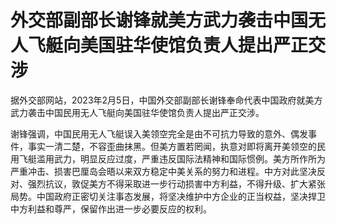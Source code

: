 # 外交部副部长谢锋就美方武力袭击中国无人飞艇向美国驻华使馆负责人提出严正交涉

据外交部网站，2023年2月5日，中国外交部副部长谢锋奉命代表中国政府就美方武力袭击中国民用无人飞艇向美国驻华使馆负责人提出严正交涉。

谢锋强调，中国民用无人飞艇误入美领空完全是由不可抗力导致的意外、偶发事件，事实一清二楚，不容歪曲抹黑。但美方置若罔闻，执意对即将离开美领空的民用飞艇滥用武力，明显反应过度，严重违反国际法精神和国际惯例。美方所作所为严重冲击、损害巴厘岛会晤以来双方稳定中美关系的努力和进程。中方对此坚决反对、强烈抗议，敦促美方不得采取进一步行动损害中方利益，不得升级、扩大紧张局势。中国政府正密切关注事态发展，将坚决维护中方企业的正当权益，坚决捍卫中方利益和尊严，保留作出进一步必要反应的权利。

